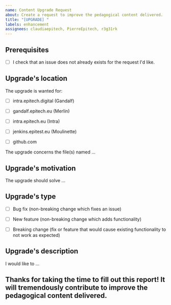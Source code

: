 ```yaml
---
name: Content Upgrade Request
about: Create a request to improve the pedagogical content delivered.
title: "[UPGRADE] "
labels: enhancement
assignees: claudiaepitech, PierreEpitech, r3g31rk
---
```



<!-- This report guides you to ask for upgrades (such as layout refacto, translations, ...). You can erase any parts of this template not applicable to your issue. To avoid any confusion, please fill one report per upgrade. -->


## Prerequisites
<!--Please, follow this checklist before filing any issue. Put an `x` in all the boxes that apply.-->
* [ ] I check that an issue does not already exists for the request I'd like.


## Upgrade's location
<!-- On which platform(s) do you want this upgrade? Put an `x` in all the boxes that apply.-->
The upgrade is wanted for:

- [ ] intra.epitech.digital (Gandalf) 
- [ ] gandalf.epitech.eu (Merlin)
- [ ] intra.epitech.eu (Intra)
- [ ] jenkins.epitest.eu (Moulinette)
- [ ] github.com


<!-- What is the complete name, with extension, of the file where you want an upgrade? (one filename per line if multiple files are impacted) -->
The upgrade concerns the file(s) named ...


## Upgrade's motivation
<!--- Why is this change required? What problem does it solve? If it fixes an open issue, please link to the issue here. -->
The upgrade should solve ...


## Upgrade's type
<!--- What types of changes does your code introduce? Put an `x` in all the boxes that apply. -->
- [ ] Bug fix (non-breaking change which fixes an issue)
- [ ] New feature (non-breaking change which adds functionality)
- [ ] Breaking change (fix or feature that would cause existing functionality to not work as expected)


## Upgrade's description

<!--- Describe your changes in detail -->
I would like to ...




## Thanks for taking the time to fill out this report! It will tremendously contribute to improve the pedagogical content delivered.
